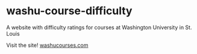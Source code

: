 # washu-course-difficulty
A website with difficulty ratings for courses at Washington University in St. Louis

Visit the site!
[washucourses.com](http://washucourses.com)
